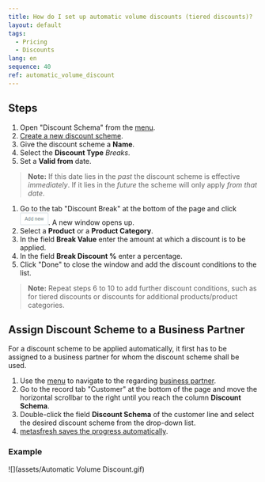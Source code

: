 ```yaml
---
title: How do I set up automatic volume discounts (tiered discounts)?
layout: default
tags:
  - Pricing
  - Discounts
lang: en
sequence: 40
ref: automatic_volume_discount
---
```


## Steps
1. Open "Discount Schema" from the [menu](Menu).
1. [Create a new discount scheme](New_Record_Window).
1. Give the discount scheme a **Name**.
1. Select the **Discount Type** *Breaks*.
1. Set a **Valid from** date.
 >**Note:** If this date lies in the *past* the discount scheme is effective *immediately*. If it lies in the *future* the scheme will only apply *from that date*.

1. Go to the tab "Discount Break" at the bottom of the page and click ![](assets/Add_New_Button.png). A new window opens up.
1. Select a **Product** or a **Product Category**.
1. In the field **Break Value** enter the amount at which a discount is to be applied.
1. In the field **Break Discount %** enter a percentage.
1. Click "Done" to close the window and add the discount conditions to the list.
 >**Note:** Repeat steps 6 to 10 to add further discount conditions, such as for tiered discounts or discounts for additional products/product categories.

## Assign Discount Scheme to a Business Partner
For a discount scheme to be applied automatically, it first has to be assigned to a business partner for whom the discount scheme shall be used.

1. Use the [menu](Menu) to navigate to the regarding [business partner](New_Business_Partner).
1. Go to the record tab "Customer" at the bottom of the page and move the horizontal scrollbar to the right until you reach the column **Discount Schema**.
1. Double-click the field **Discount Schema** of the customer line and select the desired discount scheme from the drop-down list.
1. [metasfresh saves the progress automatically](Saveindicator).

### Example
![](assets/Automatic Volume Discount.gif)

